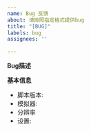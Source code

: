 ```yaml
---
name: Bug 反馈
about: 请按照指定格式提供bug
title: "[BUG]"
labels: bug
assignees: ''

---
```


**Bug描述**


**基本信息**
- 脚本版本: 
- 模拟器:
- 分辨率
- 设置:
